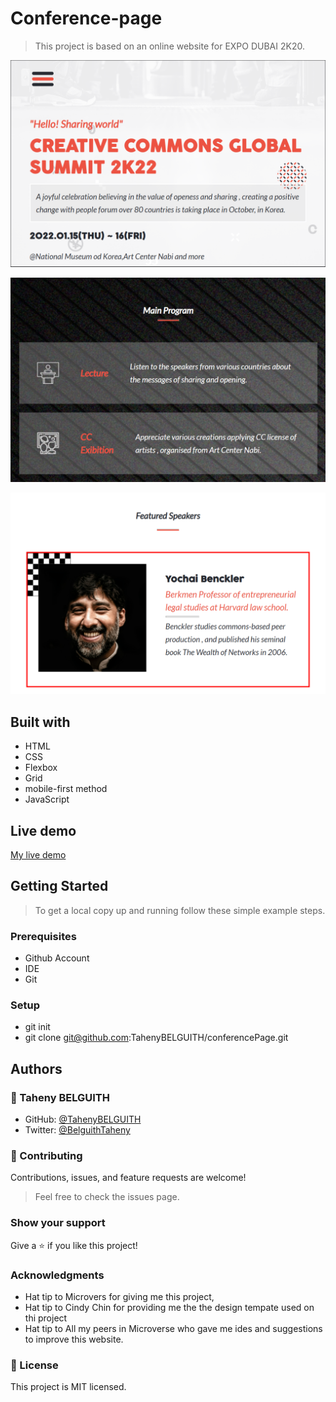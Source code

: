 # Conference-page


> This project is based on an online website for EXPO DUBAI 2K20.

<p align="center">
  <img src="pictures/screenshots/1.PNG"/>
</p>


<p align="center">
  <img src="pictures/screenshots/2.PNG"/>
</p>


<p align="center">
  <img src="pictures/screenshots/3.PNG"/>
</p>

## Built with

- HTML
- CSS
- Flexbox
- Grid
- mobile-first method
- JavaScript


## Live demo

[My live demo](https://tahenybelguith.github.io/conferencePage/) 

## Getting Started

> To get a local copy up and running follow these simple example steps.

### Prerequisites

- Github Account
- IDE
- Git

### Setup

- git init
- git clone git@github.com:TahenyBELGUITH/conferencePage.git

## Authors

### 👩 Taheny BELGUITH

- GitHub: [@TahenyBELGUITH](https://github.com/TahenyBELGUITH)
- Twitter: [@BelguithTaheny](https://twitter.com/BelguithTaheny)

### 🤝 Contributing

Contributions, issues, and feature requests are welcome!

> Feel free to check the issues page.

### Show your support

Give a ⭐️ if you like this project!


### Acknowledgments
- Hat tip to Microvers for giving me this project,
- Hat tip to Cindy Chin for providing me the the design tempate used on thi project
- Hat tip to All my peers in Microverse who gave me ides and suggestions to improve this website.


### 📝 License

This project is MIT licensed.
